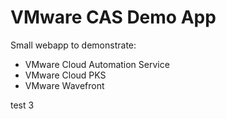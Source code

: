 # VMware CAS Demo App
Small webapp to demonstrate:
* VMware Cloud Automation Service
* VMware Cloud PKS
* VMware Wavefront


test 3